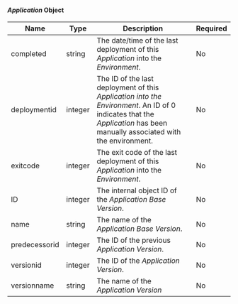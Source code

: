 
#### _Application_ Object

| Name          | Type    | Description                                                                                                                                                              | Required |
|---------------|---------|--------------------------------------------------------------------------------------------------------------------------------------------------------------------------|----------|
| completed     | string  | The date/time of the last deployment of this _Application_ into the _Environment_.                                                                                       | No       |
| deploymentid  | integer | The ID of the last deployment of this _Application into the Environment_. An ID of 0 indicates that the _Application_ has been manually associated with the environment. | No       |
| exitcode      | integer | The exit code of the last deployment of this _Application_ into the _Environment_.                                                                                       | No       |
| ID            | integer | The internal object ID of the _Application Base Version_.                                                                                                                | No       |
| name          | string  | The name of the _Application Base Version_.                                                                                                                              | No       |
| predecessorid | integer | The ID of the previous _Application Version_.                                                                                                                            | No       |
| versionid     | integer | The ID of the _Application Version_.                                                                                                                                     | No       |
| versionname   | string  | The name of the _Application Version_                                                                                                                                    | No       |
